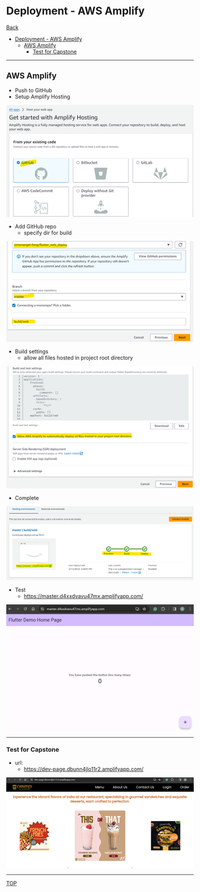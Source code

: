 # Deployment - AWS Amplify

[Back](../../README.md)

- [Deployment - AWS Amplify](#deployment---aws-amplify)
  - [AWS Amplify](#aws-amplify)
    - [Test for Capstone](#test-for-capstone)

---

## AWS Amplify

- Push to GitHub
- Setup Amplify Hosting

![amplify](./pic/amplify01.png)

- Add GitHub repo
  - specify dir for build

![amplify](./pic/amplify02.png)

- Build settings
  - allow all files hosted in project root directory

![amplify](./pic/amplify03.png)

- Complete

![amplify](./pic/amplify04.png)

- Test
  - https://master.d4xxdvavu47mx.amplifyapp.com/

![amplify](./pic/amplify05.png)

---

### Test for Capstone

- url:
  - https://dev-page.dbunn4jlo11r2.amplifyapp.com/

![amplify](./pic/amplify06.png)

---

<!--
### Test for CICD

![amplify](./pic/amplify07.png)

--- -->

[TOP](#deployment---aws-amplify)
